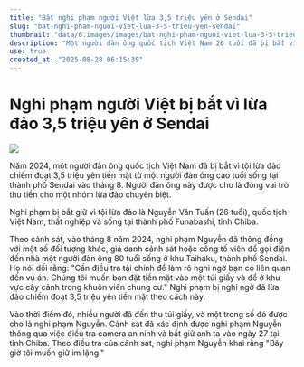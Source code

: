 ```yaml
---
title: "Bắt nghi phạm người Việt lừa 3,5 triệu yên ở Sendai"
slug: "bat-nghi-pham-nguoi-viet-lua-3-5-trieu-yen-sendai"
thumbnail: "data/6.images/images/bat-nghi-pham-nguoi-viet-lua-3-5-trieu-yen-sendai.webp"
description: "Một người đàn ông quốc tịch Việt Nam 26 tuổi đã bị bắt vì tình nghi lừa đảo chiếm đoạt 3,5 triệu yên từ một người đàn ông cao tuổi ở thành phố Sendai, Nhật Bản. Nghi phạm được cho là đóng vai trò thu tiền cho một nhóm lừa đảo."
use: true
created_at: "2025-08-28 06:15:39"
---
```


# Nghi phạm người Việt bị bắt vì lừa đảo 3,5 triệu yên ở Sendai

![](/images/20250827-22133176-tbcv-000-1-view.webp)

Năm 2024, một người đàn ông quốc tịch Việt Nam đã bị bắt vì tội lừa đảo chiếm đoạt 3,5 triệu yên tiền mặt từ một người đàn ông cao tuổi sống tại thành phố Sendai vào tháng 8. Người đàn ông này được cho là đóng vai trò thu tiền cho một nhóm lừa đảo chuyên biệt.

Nghi phạm bị bắt giữ vì tội lừa đảo là Nguyễn Văn Tuấn (26 tuổi), quốc tịch Việt Nam, thất nghiệp và sống tại thành phố Funabashi, tỉnh Chiba.

Theo cảnh sát, vào tháng 8 năm 2024, nghi phạm Nguyễn đã thông đồng với một số đối tượng khác, giả danh cảnh sát hoặc công tố viên để gọi điện đến nhà một người đàn ông 80 tuổi sống ở khu Taihaku, thành phố Sendai. Họ nói dối rằng: "Cần điều tra tài chính để làm rõ nghi ngờ bạn có liên quan đến vụ án. Chúng tôi muốn bạn đặt tiền mặt vào một túi giấy và để ở khu vực cây cảnh trong khuôn viên chung cư." Nghi phạm bị nghi ngờ đã lừa đảo chiếm đoạt 3,5 triệu yên tiền mặt theo cách này.

Vào thời điểm đó, nhiều người đã đến thu túi giấy, và một trong số đó được cho là nghi phạm Nguyễn. Cảnh sát đã xác định được nghi phạm Nguyễn thông qua việc điều tra camera an ninh và bắt giữ anh ta vào ngày 27 tại tỉnh Chiba. Theo điều tra của cảnh sát, nghi phạm Nguyễn khai rằng "Bây giờ tôi muốn giữ im lặng."